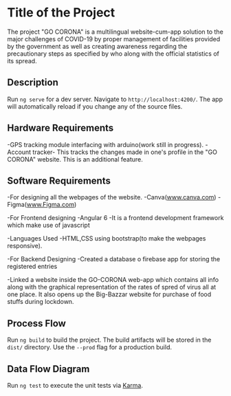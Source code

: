 # Title of the Project

The project "GO CORONA" is a multilingual website-cum-app solution to the major challenges of COVID-19 by proper management of facilities provided by the government as well as creating awareness regarding the precautionary steps as specified by who along with the official statistics of its spread.

## Description

Run `ng serve` for a dev server. Navigate to `http://localhost:4200/`. The app will automatically reload if you change any of the source files.

## Hardware Requirements

-GPS tracking module interfacing with arduino(work still in progress).
-Account tracker- This tracks the changes made in one's profile in the "GO CORONA" website. This is an additional feature.

## Software Requirements

-For designing all the webpages of the website.
-Canva(www.canva.com)
-Figma(www.Figma.com)


-For Frontend designing
-Angular 6
-It is a frontend development framework which make use of javascript

-Languages Used
-HTML,CSS using bootstrap(to make the webpages responsive).


-For Backend Designing
-Created a database o firebase app for storing the registered entries

-Linked a website inside the GO-CORONA web-app which contains all info along with the graphical representation of the rates of spred of virus all at one place. It also opens up the Big-Bazzar website for purchase of food stuffs during lockdown.

## Process Flow
 
Run `ng build` to build the project. The build artifacts will be stored in the `dist/` directory. Use the `--prod` flag for a production build.

## Data Flow Diagram

Run `ng test` to execute the unit tests via [Karma](https://karma-runner.github.io).

